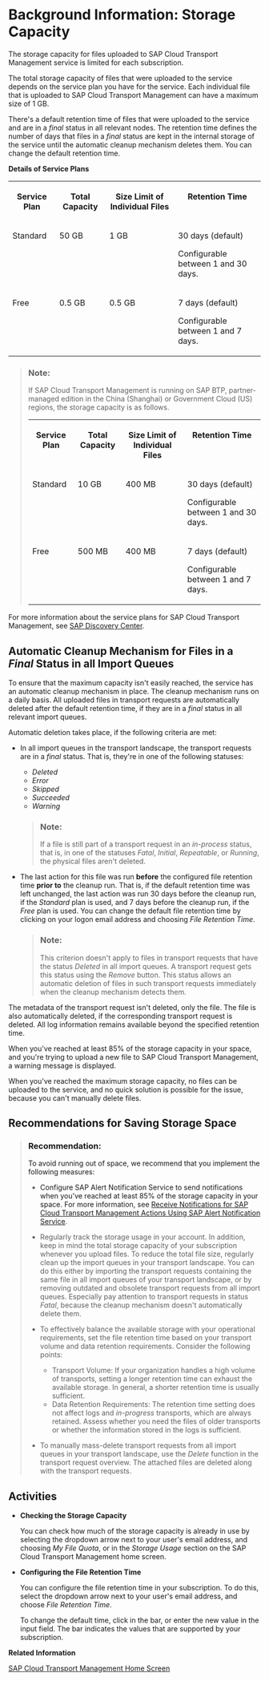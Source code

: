 <!-- loioe8d5187d1352430aacbe04d4f3b0eb62 -->

# Background Information: Storage Capacity

The storage capacity for files uploaded to SAP Cloud Transport Management service is limited for each subscription.

The total storage capacity of files that were uploaded to the service depends on the service plan you have for the service. Each individual file that is uploaded to SAP Cloud Transport Management can have a maximum size of 1 GB.

There's a default retention time of files that were uploaded to the service and are in a *final* status in all relevant nodes. The retention time defines the number of days that files in a *final* status are kept in the internal storage of the service until the automatic cleanup mechanism deletes them. You can change the default retention time.

**Details of Service Plans**


<table>
<tr>
<th valign="top">

Service Plan

</th>
<th valign="top">

Total Capacity

</th>
<th valign="top">

Size Limit of Individual Files

</th>
<th valign="top">

Retention Time

</th>
</tr>
<tr>
<td valign="top">

Standard

</td>
<td valign="top">

50 GB

</td>
<td valign="top">

1 GB

</td>
<td valign="top">

30 days \(default\)

Configurable between 1 and 30 days.

</td>
</tr>
<tr>
<td valign="top">

Free

</td>
<td valign="top">

0.5 GB

</td>
<td valign="top">

0.5 GB

</td>
<td valign="top">

7 days \(default\)

Configurable between 1 and 7 days.

</td>
</tr>
</table>

> ### Note:  
> If SAP Cloud Transport Management is running on SAP BTP, partner-managed edition in the China \(Shanghai\) or Government Cloud \(US\) regions, the storage capacity is as follows.
> 
> 
> <table>
> <tr>
> <th valign="top">
> 
> Service Plan
> 
> </th>
> <th valign="top">
> 
> Total Capacity
> 
> </th>
> <th valign="top">
> 
> Size Limit of Individual Files
> 
> </th>
> <th valign="top">
> 
> Retention Time
> 
> </th>
> </tr>
> <tr>
> <td valign="top">
> 
> Standard
> 
> </td>
> <td valign="top">
> 
> 10 GB
> 
> </td>
> <td valign="top">
> 
> 400 MB
> 
> </td>
> <td valign="top">
> 
> 30 days \(default\)
> 
> Configurable between 1 and 30 days.
> 
> </td>
> </tr>
> <tr>
> <td valign="top">
> 
> Free
> 
> </td>
> <td valign="top">
> 
> 500 MB
> 
> </td>
> <td valign="top">
> 
> 400 MB
> 
> </td>
> <td valign="top">
> 
> 7 days \(default\)
> 
> Configurable between 1 and 7 days.
> 
> </td>
> </tr>
> </table>

For more information about the service plans for SAP Cloud Transport Management, see [SAP Discovery Center](https://discovery-center.cloud.sap/serviceCatalog/cloud-transport-management?tab=service_plan&region=all).



<a name="loioe8d5187d1352430aacbe04d4f3b0eb62__section_ehn_d4s_3dc"/>

## Automatic Cleanup Mechanism for Files in a *Final* Status in all Import Queues

To ensure that the maximum capacity isn't easily reached, the service has an automatic cleanup mechanism in place. The cleanup mechanism runs on a daily basis. All uploaded files in transport requests are automatically deleted after the default retention time, if they are in a *final* status in all relevant import queues.

Automatic deletion takes place, if the following criteria are met:

-   In all import queues in the transport landscape, the transport requests are in a *final* status. That is, they're in one of the following statuses:

    -   *Deleted*
    -   *Error*
    -   *Skipped*
    -   *Succeeded*
    -   *Warning*

    > ### Note:  
    > If a file is still part of a transport request in an *in-process* status, that is, in one of the statuses *Fatal*, *Initial*, *Repeatable*, or *Running*, the physical files aren't deleted.

-   The last action for this file was run **before** the configured file retention time **prior to** the cleanup run. That is, if the default retention time was left unchanged, the last action was run 30 days before the cleanup run, if the *Standard* plan is used, and 7 days before the cleanup run, if the *Free* plan is used. You can change the default file retention time by clicking on your logon email address and choosing *File Retention Time*.

    > ### Note:  
    > This criterion doesn't apply to files in transport requests that have the status *Deleted* in all import queues. A transport request gets this status using the *Remove* button. This status allows an automatic deletion of files in such transport requests immediately when the cleanup mechanism detects them.


The metadata of the transport request isn't deleted, only the file. The file is also automatically deleted, if the corresponding transport request is deleted. All log information remains available beyond the specified retention time.

When you've reached at least 85% of the storage capacity in your space, and you're trying to upload a new file to SAP Cloud Transport Management, a warning message is displayed.

When you've reached the maximum storage capacity, no files can be uploaded to the service, and no quick solution is possible for the issue, because you can't manually delete files.



<a name="loioe8d5187d1352430aacbe04d4f3b0eb62__section_zlx_f4s_3dc"/>

## Recommendations for Saving Storage Space

> ### Recommendation:  
> To avoid running out of space, we recommend that you implement the following measures:
> 
> -   Configure SAP Alert Notification Service to send notifications when you've reached at least 85% of the storage capacity in your space. For more information, see [Receive Notifications for SAP Cloud Transport Management Actions Using SAP Alert Notification Service](../receive-notifications-for-sap-cloud-transport-management-actions-using-sap-alert-notifica-95d4fc7.md).
> 
> -   Regularly track the storage usage in your account. In addition, keep in mind the total storage capacity of your subscription whenever you upload files. To reduce the total file size, regularly clean up the import queues in your transport landscape. You can do this either by importing the transport requests containing the same file in all import queues of your transport landscape, or by removing outdated and obsolete transport requests from all import queues. Especially pay attention to transport requests in status *Fatal*, because the cleanup mechanism doesn't automatically delete them.
> 
> -   To effectively balance the available storage with your operational requirements, set the file retention time based on your transport volume and data retention requirements. Consider the following points:
>     -   Transport Volume: If your organization handles a high volume of transports, setting a longer retention time can exhaust the available storage. In general, a shorter retention time is usually sufficient.
>     -   Data Retention Requirements: The retention time setting does not affect logs and *in-progress* transports, which are always retained. Assess whether you need the files of older transports or whether the information stored in the logs is sufficient.
> 
> -   To manually mass-delete transport requests from all import queues in your transport landscape, use the *Delete* function in the transport request overview. The attached files are deleted along with the transport requests.



<a name="loioe8d5187d1352430aacbe04d4f3b0eb62__section_vbj_m4s_3dc"/>

## Activities

-   **Checking the Storage Capacity**

    You can check how much of the storage capacity is already in use by selecting the dropdown arrow next to your user's email address, and choosing *My File Quota*, or in the *Storage Usage* section on the SAP Cloud Transport Management home screen.

-   **Configuring the File Retention Time**

    You can configure the file retention time in your subscription. To do this, select the dropdown arrow next to your user's email address, and choose *File Retention Time*.

    To change the default time, click in the bar, or enter the new value in the input field. The bar indicates the values that are supported by your subscription.


**Related Information**  


[SAP Cloud Transport Management Home Screen](../sap-cloud-transport-management-home-screen-9ac7880.md "On the home screen, you have an overview of the most commonly used functions of SAP Cloud Transport Management service with direct access. Using the navigation pane on the left side, you have access to all functions.")

